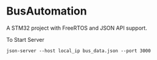 # BusAutomation
A STM32 project with FreeRTOS and JSON API support.

To Start Server
```console
json-server --host local_ip bus_data.json --port 3000
```
